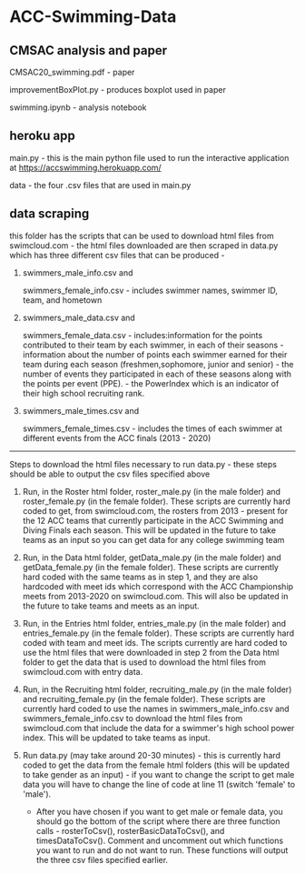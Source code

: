 # ACC-Swimming-Data

## CMSAC analysis and paper
CMSAC20_swimming.pdf - paper

improvementBoxPlot.py - produces boxplot used in paper

swimming.ipynb - analysis notebook


## heroku app 
main.py - this is the main python file used to run the interactive application at https://accswimming.herokuapp.com/

data - the four .csv files that are used in main.py

## data scraping
this folder has the scripts that can be used to download html files from swimcloud.com - the html files downloaded are then scraped in data.py which has three different csv files that can be produced - 

1. swimmers_male_info.csv and

   swimmers_female_info.csv - includes swimmer names, swimmer ID, team, and hometown
   
2. swimmers_male_data.csv and

   swimmers_female_data.csv - includes:information for the points contributed to their team by each swimmer, in each of their seasons
                            -          information about the  number of points each swimmer earned for  their  team  during  each  season (freshmen,sophomore, junior and senior) 
                            -          the number of events they participated in each of these seasons along with the points per event (PPE). 
                            -          the PowerIndex which is an indicator of their high school recruiting rank. 

3. swimmers_male_times.csv and

   swimmers_female_times.csv - includes the times of each swimmer at different events from the ACC finals (2013 - 2020)
   
-------------------------------------------------------------------------------------------------------------------------------

Steps to download the html files necessary to run data.py - these steps should be able to output the csv files specified above

1. Run, in the Roster html folder, roster_male.py (in the male folder) and roster_female.py (in the female folder). These scripts are currently hard coded to get, from swimcloud.com, the rosters from 2013 - present for the 12 ACC teams that currently participate in the ACC Swimming and Diving Finals each season. This will be updated in the future to take teams as an input so you can get data for any college swimming team

2. Run, in the Data html folder, getData_male.py (in the male folder) and getData_female.py (in the female folder). These scripts are currently hard coded with the same teams as in step 1, and they are also hardcoded with meet ids which correspond with the ACC Championship meets from 2013-2020 on swimcloud.com. This will also be updated in the future to take teams and meets as an input.

3. Run, in the Entries html folder, entries_male.py (in the male folder) and entries_female.py (in the female folder). These scripts are currently hard coded with team and meet ids. The scripts currently are hard coded to use the html files that were downloaded in step 2 from the Data html folder to get the data that is used to download the html files from swimcloud.com with entry data. 

4. Run, in the Recruiting html folder, recruiting_male.py (in the male folder) and recruiting_female.py (in the female folder). These scripts are currently hard coded to use the names in swimmers_male_info.csv and swimmers_female_info.csv to download the html files from swimcloud.com that include the data for a swimmer's high school power index. This will be updated to take teams as input.

5. Run data.py (may take around 20-30 minutes) - this is currently hard coded to get the data from the female html folders (this will be updated to take gender as an input) - if you want to change the script to get male data you will have to change the line of code at line 11 (switch 'female' to 'male').

     - After you have chosen if you want to get male or female data, you should go the bottom of the script where there are three function calls - rosterToCsv(), rosterBasicDataToCsv(), and timesDataToCsv(). Comment and uncomment out which functions you want to run and do not want to run. These functions will output the three csv files specified earlier. 



